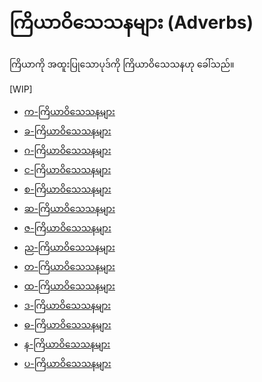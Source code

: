 # ကြိယာဝိသေသနများ (Adverbs)

ကြိယာကို အထူးပြုသောပုဒ်ကို ကြိယာဝိသေသနဟု ခေါ်သည်။

[WIP]

* [က-ကြိယာဝိသေသနများ](က-ကြိယာဝိသေသနများ.txt)
* [ခ-ကြိယာဝိသေသနများ](ခ-ကြိယာဝိသေသနများ.txt)
* [ဂ-ကြိယာဝိသေသနများ](ဂ-ကြိယာဝိသေသနများ.txt)
* [င-ကြိယာဝိသေသနများ](င-ကြိယာဝိသေသနများ.txt)
* [စ-ကြိယာဝိသေသနများ](စ-ကြိယာဝိသေသနများ.txt)
* [ဆ-ကြိယာဝိသေသနများ](ဆ-ကြိယာဝိသေသနများ.txt)
* [ဇ-ကြိယာဝိသေသနများ](ဇ-ကြိယာဝိသေသနများ.txt)
* [ည-ကြိယာဝိသေသနများ](ည-ကြိယာဝိသေသနများ.txt)
* [တ-ကြိယာဝိသေသနများ](တ-ကြိယာဝိသေသနများ.txt)
* [ထ-ကြိယာဝိသေသနများ](ထ-ကြိယာဝိသေသနများ.txt)
* [ဒ-ကြိယာဝိသေသနများ](ဒ-ကြိယာဝိသေသနများ.txt)
* [ဓ-ကြိယာဝိသေသနများ](ဓ-ကြိယာဝိသေသနများ.txt)
* [န-ကြိယာဝိသေသနများ](န-ကြိယာဝိသေသနများ.txt)
* [ပ-ကြိယာဝိသေသနများ](ပ-ကြိယာဝိသေသနများ.txt)
